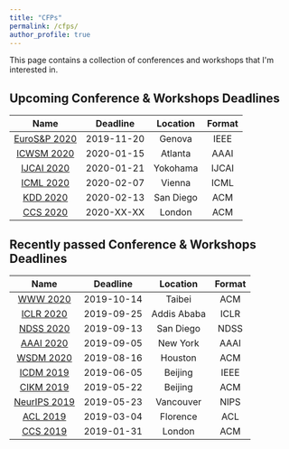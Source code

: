 ```yaml
---
title: "CFPs"
permalink: /cfps/
author_profile: true
---
```


This page contains a collection of conferences and workshops that I'm interested in. 

## Upcoming Conference & Workshops Deadlines

| Name                                                                  | Deadline   | Location      | Format |
| :-------------------------------------------------------------------: | :--------: | :-----------: | :----: |
| [EuroS&P 2020](http://www.ieee-security.org/TC/EuroSP2020/index.html) | 2019-11-20 | Genova        | IEEE   |
| [ICWSM 2020](https://www.icwsm.org/2020/index.html)                   | 2020-01-15 | Atlanta       | AAAI   |
| [IJCAI 2020](https://ijcai20.org/)                                    | 2020-01-21 | Yokohama      | IJCAI  |
| [ICML 2020](https://icml.cc/)                                         | 2020-02-07 | Vienna	     | ICML   |
| [KDD 2020](https://www.kdd.org/kdd2020/)                              | 2020-02-13 | San Diego     | ACM    |
| [CCS 2020](http://ccs2019.sigsac.org/)                                | 2020-XX-XX | London        | ACM    |

## Recently passed Conference & Workshops Deadlines

| Name                                                                  | Deadline   | Location      | Format |
| :-------------------------------------------------------------------: | :--------: | :-----------: | :----: |
| [WWW 2020](https://www2020.thewebconf.org/)                           | 2019-10-14 | Taibei        | ACM    |
| [ICLR 2020](https://iclr.cc/Conferences/2020)                         | 2019-09-25 | Addis Ababa   | ICLR   |
| [NDSS 2020](https://www.ndss-symposium.org/ndss2020/)                 | 2019-09-13 | San Diego     | NDSS   |
| [AAAI 2020](https://aaai.org/Conferences/AAAI-20/)                    | 2019-09-05 | New York      | AAAI   |
| [WSDM 2020](http://www.wsdm-conference.org/2020/)                     | 2019-08-16 | Houston       | ACM    |
| [ICDM 2019](http://icdm2019.bigke.org/)                               | 2019-06-05 | Beijing       | IEEE   | 
| [CIKM 2019](http://www.cikm2019.net/index.html)                       | 2019-05-22 | Beijing       | ACM    |
| [NeurIPS 2019](https://nips.cc/Conferences/2019/)                     | 2019-05-23 | Vancouver     | NIPS   |
| [ACL 2019](http://www.acl2019.org/EN/index.xhtml)                     | 2019-03-04 | Florence      | ACL    |
| [CCS 2019](http://ccs2019.sigsac.org/)                                | 2019-01-31 | London        | ACM    |
